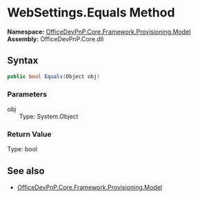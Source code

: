 # WebSettings.Equals Method  
  

**Namespace:** [OfficeDevPnP.Core.Framework.Provisioning.Model](OfficeDevPnP.Core.Framework.Provisioning.Model.md)  
**Assembly:** OfficeDevPnP.Core.dll  
## Syntax
```C#
public bool Equals(Object obj)
```
### Parameters
*obj*  
&emsp;&emsp;Type: System.Object  
### Return Value
Type: bool  

## See also
- [OfficeDevPnP.Core.Framework.Provisioning.Model](OfficeDevPnP.Core.Framework.Provisioning.Model.md)
